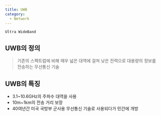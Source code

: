 ```yaml
---
title: UWB
category:
  - Network
---
```


`Ultra WideBand`

## UWB의 정의
> 기존의 스펙트럼에 비해 매우 넓은 대역에 걸쳐 낮은 전력으로 대용량의 정보를 전송하는 무선통신 기술

## UWB의 특징
* 3.1~10.6GHz의 주파수 대역을 사용
* 10m~1km의 전송 거리 보장
* 40여년간 미국 국방부 군사용 무선통신 기술로 사용되다가 민간에 개방
